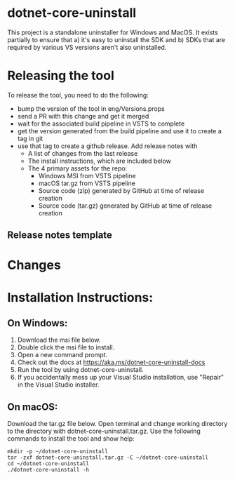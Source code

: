 # dotnet-core-uninstall

This project is a standalone uninstaller for Windows and MacOS.  It exists partially to ensure that a) it's easy to uninstall the SDK and b) SDKs that are required by various VS versions aren't also uninstalled.

# Releasing the tool

To release the tool, you need to do the following:

* bump the version of the tool in eng/Versions.props
* send a PR with this change and get it merged
* wait for the associated build pipeline in VSTS to complete
* get the version generated from the build pipeline and use it to create a tag in git
* use that tag to create a github release. Add release notes with
  * A list of changes from the last release
  * The install instructions, which are included below
  * The 4 primary assets for the repo:
    * Windows MSI from VSTS pipeline
    * macOS tar.gz from VSTS pipeline
    * Source code (zip) generated by GitHub at time of release creation
    * Source code (tar.gz) generated by GitHub at time of release creation

## Release notes template

# Changes


# Installation Instructions:

## On Windows:

1. Download the msi file below.
2. Double click the msi file to install.
3. Open a new command prompt.
4. Check out the docs at https://aka.ms/dotnet-core-uninstall-docs
5. Run the tool by using dotnet-core-uninstall.
6. If you accidentally mess up your Visual Studio installation, use "Repair" in the Visual Studio installer.

## On macOS:

Download the tar.gz file below.
Open terminal and change working directory to the directory with dotnet-core-uninstall.tar.gz.
Use the following commands to install the tool and show help:

```shell
mkdir -p ~/dotnet-core-uninstall
tar -zxf dotnet-core-uninstall.tar.gz -C ~/dotnet-core-uninstall
cd ~/dotnet-core-uninstall
./dotnet-core-uninstall -h
```
